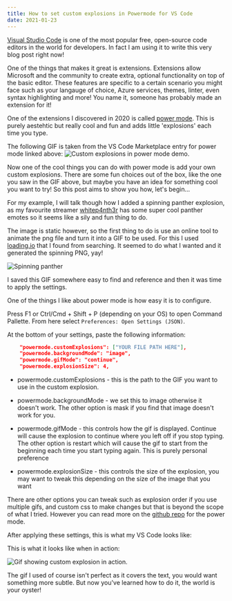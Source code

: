 ```yaml
---
title: How to set custom explosions in Powermode for VS Code
date: 2021-01-23
---
```


[Visual Studio Code](https://code.visualstudio.com) is one of the most popular free, open-source code editors in the world for developers. In fact I am using it to write this very blog post right now!

One of the things that makes it great is extensions. Extensions allow Microsoft and the community to create extra, optional functionality on top of the basic editor. These features are specific to a certain scenario you might face such as your langauge of choice, Azure services, themes, linter, even syntax highlighting and more! You name it, someone has probably made an extension for it!

One of the extensions I discovered in 2020 is called [power mode](https://marketplace.visualstudio.com/items?itemName=hoovercj.vscode-power-mode). This is purely aestehtic but really cool and fun and adds little 'explosions' each time you type.

The following GIF is taken from the VS Code Marketplace entry for power mode linked above:
![Custom explosions in power mode demo](../../Images/custom-powermode-explosions/particles.gif).

Now one of the cool things you can do with power mode is add your own custom explosions. There are some fun choices out of the box, like the one you saw in the GIF above, but maybe you have an idea for something cool you want to try! So this post aims to show you how, let's begin...


For my example, I will talk though how I added a spinning panther explosion, as my favourite streamer [whitep4nth3r](https://twitch.tv/whitep4nth3r) has some super cool panther emotes so it seems like a sily and fun thing to do.

The image is static however, so the first thing to do is use an online tool to animate the png file and turn it into a GIF to be used. For this I used [loading.io](https://loading.io/animation/icon/) that I found from searching. It seemed to do what I wanted and it generated the spinning PNG, yay!

![Spinning panther](../../Images/custom-powermode-explosions/panther.gif)

I saved this GIF somewhere easy to find and reference and then it was time to apply the settings.

One of the things I like about power mode is how easy it is to configure. 

Press F1 or Ctrl/Cmd + Shift + P (depending on your OS) to open Command Pallette. From here select ``` Preferences: Open Settings (JSON) ```.

At the bottom of your settings, paste the following information:

```json
    "powermode.customExplosions": ["YOUR FILE PATH HERE"],
    "powermode.backgroundMode": "image",
    "powermode.gifMode": "continue", 
    "powermode.explosionSize": 4,
```

* powermode.customExplosions - this is the path to the GIF you want to use in the custom explosion.

* powermode.backgroundMode - we set this to image otherwise it doesn't work. The other option is mask if you find that image doesn't work for you.

* powermode.gifMode - this controls how the gif is displayed. Continue will cause the explosion to continue where you left off if you stop typing. The other option is restart which will cause the gif to start from the beginning each time you start typing again. This is purely personal preference

* powermode.explosionSize - this controls the size of the explosion, you may want to tweak this depending on the size of the image that you want

There are other options you can tweak such as explosion order if you use multiple gifs, and custom css to make changes but that is beyond the scope of what I tried.
However you can read more on the [github repo](https://github.com/hoovercj/vscode-power-mode) for the power mode.

After applying these settings, this is what my VS Code looks like:

This is what it looks like when in action:

![Gif showing custom explosion in action](../../Images/custom-powermode-explosions/spinning.gif).

The gif I used of course isn't perfect as it covers the text, you would want something more subtle. But now you've learned how to do it, the world is your oyster!